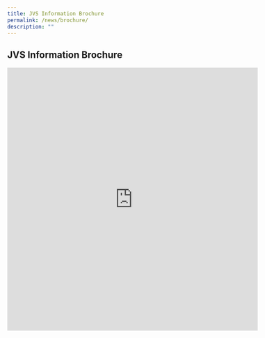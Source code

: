 ```yaml
---
title: JVS Information Brochure
permalink: /news/brochure/
description: ""
---
```

## JVS Information Brochure

<iframe src="https://docs.google.com/presentation/d/e/2PACX-1vTb4HdRoitlsADizOL0ZjnfahrR7fPGpXsJX0qvP9AAXf3CvChFCEDO_cd4-qVEDpfejoEQZ9f9u4_W/embed?start=true&loop=true&delayms=10000" frameborder="0" width="576" height="605" allowfullscreen="true" mozallowfullscreen="true" webkitallowfullscreen="true"></iframe>
